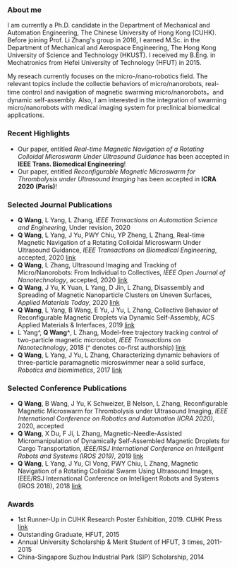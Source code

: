 ### About me
I am currently a Ph.D. candidate in the Department of Mechanical and Automation Engineering, The Chinese University of Hong Kong (CUHK). Before joining Prof. Li Zhang's group in 2016, I earned M.Sc. in the Department of Mechanical and Aerospace Engineering, The Hong Kong University of Science and Technology (HKUST). I received my B.Eng. in Mechatronics from Hefei University of Technology (HFUT) in 2015.

My reseach currently focuses on the micro-/nano-robotics field. The relevant topics include the collectie behaviors of micro/nanorobots, real-time control and navigation of magnetic swarming micro/nanorobots，and dynamic self-assembly. Also, I am interested in the integration of swarming micro/nanorobots with medical imaging system for preclinical biomedical applications.


### Recent Highlights
- Our paper, entitled _Real-time Magnetic Navigation of a Rotating Colloidal Microswarm Under Ultrasound Guidance_ has been accepted in **IEEE Trans. Biomedical Engineering**!
- Our paper, entitled _Reconfigurable Magnetic Microswarm for Thrombolysis under Ultrasound Imaging_ has been accepted in **ICRA 2020 (Paris)**!


### Selected Journal Publications
- **Q Wang**, L Yang, L Zhang, _IEEE Transactions on Automation Science and Engineering_, Under revision, 2020
- **Q Wang**, L Yang, J Yu, PWY Chiu, YP Zheng, L Zhang, Real-time Magnetic Navigation of a Rotating Colloidal Microswarm Under Ultrasound Guidance, _IEEE Transactions on Biomedical Engineering_, accepted, 2020 [link](https://ieeexplore.ieee.org/document/9069192)
- **Q Wang**, L Zhang, Ultrasound Imaging and Tracking of Micro/Nanorobots: From Individual to Collectives, _IEEE Open Journal of Nanotechnology_, accepted, 2020 [link](https://ieeexplore.ieee.org/abstract/document/9040608)
- **Q Wang**, J Yu, K Yuan, L Yang, D Jin, L Zhang, Disassembly and Spreading of Magnetic Nanoparticle Clusters on Uneven Surfaces, _Applied Materials Today_, 2020 [link](https://www.sciencedirect.com/science/article/pii/S2352940719306080)
- **Q Wang**, L Yang, B Wang, E Yu, J Yu, L Zhang, Collective Behavior of Reconfigurable Magnetic Droplets via Dynamic Self-Assembly, ACS Applied Materials & Interfaces, 2019 [link](https://pubs.acs.org/doi/abs/10.1021/acsami.8b17402?__cf_chl_jschl_tk__=dcd3d75804034de41939bf21cc25809bb626ebc4-1586927372-0-ARVUuWvDW1LgWUTyE28rg_XDDPRgS8_a4V9lF0mLb-cuz5W97gPs5AkcPzYfPy4eN46f0aTP_ANVfPDucuadbbl8GMgwaRQXOJEoDIQKIVPCxw_wvAXuuaREwyKYnJlnsUh81jiYrG5_LNZwWM1Ji22b70SUN94JRVq6kCJ4CX1-MzWz1afvQFTQWimDYWB63ojUpY2_wt1cyh7FtPb644xE1cDn6qqXIiU09Rycatoqt0xSP9C8piZCBbuKgrMaDp00Ol8a2dkUrrmih7rOmZ25sFpLB2mUDD0keekmt7j9HTgxDTNB05RqTEYSlTv-_g)
- L Yang^, **Q Wang^**, L Zhang, Model-free trajectory tracking control of two-particle magnetic microrobot, _IEEE Transactions on Nanotechnology_, 2018 (^ denotes co-first authorship) [link](https://ieeexplore.ieee.org/abstract/document/8317002)
- **Q Wang**, L Yang, J Yu, L Zhang, Characterizing dynamic behaviors of three-particle paramagnetic microswimmer near a solid surface, _Robotics and biomimetics_, 2017 [link](https://link.springer.com/article/10.1186/s40638-017-0076-0)


### Selected Conference Publications
- **Q Wang**, B Wang, J Yu, K Schweizer, B Nelson, L Zhang, Reconfigurable Magnetic Microswarm for Thrombolysis under Ultrasound Imaging, _IEEE International Conference on Robotics and Automation (ICRA 2020)_, 2020, accepted
- **Q Wang**, X Du, F Ji, L Zhang, Magnetic-Needle-Assisted Micromanipulation of Dynamically Self-Assembled Magnetic Droplets for Cargo Transportation, _IEEE/RSJ International Conference on Intelligent Robots and Systems (IROS 2019)_, 2019 [link](https://ieeexplore.ieee.org/abstract/document/8967848) 
- **Q Wang**, L Yang, J Yu, CI Vong, PWY Chiu, L Zhang, Magnetic Navigation of a Rotating Colloidal Swarm Using Ultrasound Images, IEEE/RSJ International Conference on Intelligent Robots and Systems (IROS 2018), 2018 [link](https://ieeexplore.ieee.org/abstract/document/8593898)

### Awards
- 1st Runner-Up in CUHK Research Poster Exhibition, 2019. CUHK Press [link](http://www.iso.cuhk.edu.hk/english/publications/CUHKUPDates/article.aspx?articleid=2444)
- Outstanding Graduate, HFUT, 2015
- Annual University Scholarship & Merit Student of HFUT, 3 times, 2011-2015
- China-Singapore Suzhou Industrial Park (SIP) Scholarship, 2014

